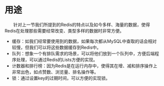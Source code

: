 # 用途

&ensp;&ensp;&ensp;&ensp;针对上一节我们所提到的Redis的特点以及如今多样、海量的数据，使得Redis在处理那些需要经常改变、类型多样的数据时非常方便。

- 缓存：如我们经常要使用到的数据，如果每次都从MySQL中查取的话会相对较慢，但我们可以将这些数据缓存到Redis中。
- 队列：想象一个有排队需求的场景，可以将他们放到一个队列中，方便后端程序处理，可以通过Redis的Lists方便的实现。
- 计数器和排行榜：因为Redis是在运行内存中，使得其在增、减和排序操作上非常出色，如点赞数、浏览量、排名操作等。
- 锁：通过设置key的过期时间，可以方便的实现锁。